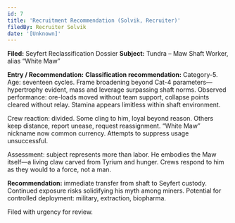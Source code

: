 ```yaml
---
id: 7
title: 'Recruitment Recommendation (Solvik, Recruiter)'
filedBy: Recruiter Solvik
date: '[Unknown]'
---
```

**Filed:** Seyfert Reclassification Dossier
**Subject:** Tundra – Maw Shaft Worker, alias “White Maw”

**Entry / Recommendation:**
**Classification recommendation:** Category-5.
Age: seventeen cycles. Frame broadening beyond Cat-4 parameters—hypertrophy evident, mass and leverage surpassing shaft norms.
Observed performance: ore-loads moved without team support, collapse points cleared without relay. Stamina appears limitless within shaft environment.

Crew reaction: divided. Some cling to him, loyal beyond reason. Others keep distance, report unease, request reassignment. “White Maw” nickname now common currency. Attempts to suppress usage unsuccessful.

Assessment: subject represents more than labor. He embodies the Maw itself—a living claw carved from Tyrium and hunger. Crews respond to him as they would to a force, not a man.

**Recommendation:** immediate transfer from shaft to Seyfert custody. Continued exposure risks solidifying his myth among miners. Potential for controlled deployment: military, extraction, biopharma.

Filed with urgency for review.
